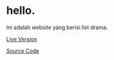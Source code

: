 # hello.
Ini adalah website yang berisi list drama. 

[Live Version](allaboutkdramas.netlify.app)

[Source Code](https://github.com/misaalanshori/GDSC-Website-List-Movie)

